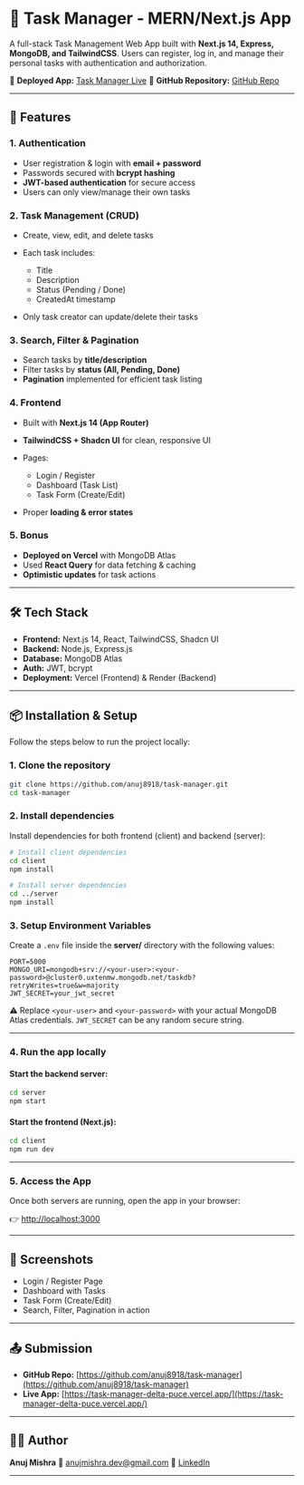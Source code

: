 # 📝 Task Manager - MERN/Next.js App

A full-stack Task Management Web App built with **Next.js 14, Express, MongoDB, and TailwindCSS**.
Users can register, log in, and manage their personal tasks with authentication and authorization.

🔗 **Deployed App:** [Task Manager Live](https://task-manager-delta-puce.vercel.app/)
📂 **GitHub Repository:** [GitHub Repo](https://github.com/anuj8918/task-manager)

---

## 🚀 Features

### 1. Authentication

* User registration & login with **email + password**
* Passwords secured with **bcrypt hashing**
* **JWT-based authentication** for secure access
* Users can only view/manage their own tasks

### 2. Task Management (CRUD)

* Create, view, edit, and delete tasks
* Each task includes:

  * Title
  * Description
  * Status (Pending / Done)
  * CreatedAt timestamp
* Only task creator can update/delete their tasks

### 3. Search, Filter & Pagination

* Search tasks by **title/description**
* Filter tasks by **status (All, Pending, Done)**
* **Pagination** implemented for efficient task listing

### 4. Frontend

* Built with **Next.js 14 (App Router)**
* **TailwindCSS + Shadcn UI** for clean, responsive UI
* Pages:

  * Login / Register
  * Dashboard (Task List)
  * Task Form (Create/Edit)
* Proper **loading & error states**

### 5. Bonus

* **Deployed on Vercel** with MongoDB Atlas
* Used **React Query** for data fetching & caching
* **Optimistic updates** for task actions

---

## 🛠️ Tech Stack

* **Frontend:** Next.js 14, React, TailwindCSS, Shadcn UI
* **Backend:** Node.js, Express.js
* **Database:** MongoDB Atlas
* **Auth:** JWT, bcrypt
* **Deployment:** Vercel (Frontend) & Render (Backend)

---

## 📦 Installation & Setup

Follow the steps below to run the project locally:

### 1. Clone the repository

```bash
git clone https://github.com/anuj8918/task-manager.git
cd task-manager
```

### 2. Install dependencies

Install dependencies for both frontend (client) and backend (server):

```bash
# Install client dependencies
cd client
npm install

# Install server dependencies
cd ../server
npm install
```

### 3. Setup Environment Variables

Create a `.env` file inside the **server/** directory with the following values:

```env
PORT=5000
MONGO_URI=mongodb+srv://<your-user>:<your-password>@cluster0.uxtenmw.mongodb.net/taskdb?retryWrites=true&w=majority
JWT_SECRET=your_jwt_secret
```

⚠️ Replace `<your-user>` and `<your-password>` with your actual MongoDB Atlas credentials.
`JWT_SECRET` can be any random secure string.

---

### 4. Run the app locally

#### Start the backend server:

```bash
cd server
npm start
```

#### Start the frontend (Next.js):

```bash
cd client
npm run dev
```

---

### 5. Access the App

Once both servers are running, open the app in your browser:

👉 [http://localhost:3000](http://localhost:3000)

---

## 📸 Screenshots

* Login / Register Page
* Dashboard with Tasks
* Task Form (Create/Edit)
* Search, Filter, Pagination in action

---

## 📤 Submission

* **GitHub Repo:** [https://github.com/anuj8918/task-manager](https://github.com/anuj8918/task-manager)
* **Live App:** [https://task-manager-delta-puce.vercel.app/](https://task-manager-delta-puce.vercel.app/)

---

## 👨‍💻 Author

**Anuj Mishra**
📧 [anujmishra.dev@gmail.com](mailto:anujmishra.dev@gmail.com)
🔗 [LinkedIn](https://linkedin.com/in/anuj-mishra)

---
